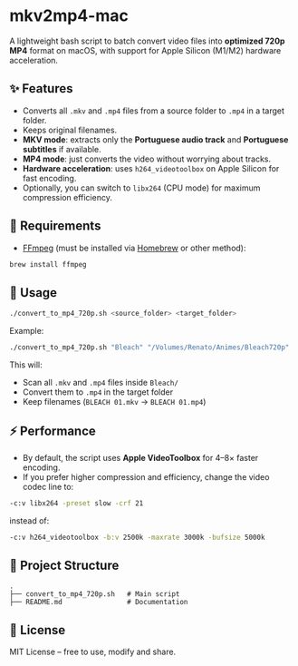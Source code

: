 # mkv2mp4-mac

A lightweight bash script to batch convert video files into **optimized 720p MP4** format on macOS, with support for Apple Silicon (M1/M2) hardware acceleration.

## ✨ Features

- Converts all `.mkv` and `.mp4` files from a source folder to `.mp4` in a target folder.
- Keeps original filenames.
- **MKV mode**: extracts only the **Portuguese audio track** and **Portuguese subtitles** if available.
- **MP4 mode**: just converts the video without worrying about tracks.
- **Hardware acceleration**: uses `h264_videotoolbox` on Apple Silicon for fast encoding.
- Optionally, you can switch to `libx264` (CPU mode) for maximum compression efficiency.

## 🚀 Requirements

- [FFmpeg](https://ffmpeg.org/) (must be installed via [Homebrew](https://brew.sh/) or other method):

```bash
brew install ffmpeg
```

## 🔧 Usage

```bash
./convert_to_mp4_720p.sh <source_folder> <target_folder>
```

Example:

```bash
./convert_to_mp4_720p.sh "Bleach" "/Volumes/Renato/Animes/Bleach720p"
```

This will:

- Scan all `.mkv` and `.mp4` files inside `Bleach/`
- Convert them to `.mp4` in the target folder
- Keep filenames (`BLEACH 01.mkv` → `BLEACH 01.mp4`)

## ⚡ Performance

- By default, the script uses **Apple VideoToolbox** for 4–8× faster encoding.
- If you prefer higher compression and efficiency, change the video codec line to:

```bash
-c:v libx264 -preset slow -crf 21
```

instead of:

```bash
-c:v h264_videotoolbox -b:v 2500k -maxrate 3000k -bufsize 5000k
```

## 📂 Project Structure

```text
.
├── convert_to_mp4_720p.sh   # Main script
├── README.md                # Documentation
```

## 📜 License

MIT License – free to use, modify and share.
